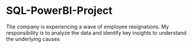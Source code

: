 # SQL-PowerBI-Project
The company is experiencing a wave of employee resignations. My responsibility is to analyze the data and identify key insights to understand the underlying causes

